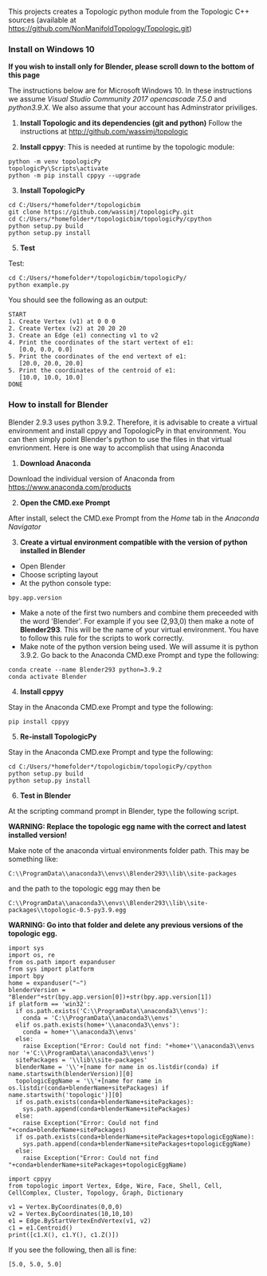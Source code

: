 This projects creates a Topologic python module from the Topologic C++ sources (available at https://github.com/NonManifoldTopology/Topologic.git)

### Install on Windows 10

**If you wish to install only for Blender, please scroll down to the bottom of this page**

The instructions below are for Microsoft Windows 10. In these instructions we assume *Visual Studio Community 2017* *opencascade 7.5.0* and *python3.9.X*. We also assume that your account has Adminstrator priviliges.

1. **Install Topologic and its dependencies (git and python)**
Follow the instructions at http://github.com/wassimj/topologic

2. **Install cppyy**: This is needed at runtime by the topologic module:

```
python -m venv topologicPy
topologicPy\Scripts\activate
python -m pip install cppyy --upgrade
```

3. **Install TopologicPy**

```
cd C:/Users/*homefolder*/topologicbim
git clone https://github.com/wassimj/topologicPy.git
cd C:/Users/*homefolder*/topologicbim/topologicPy/cpython
python setup.py build
python setup.py install
```

5. **Test**

Test:
```
cd C:/Users/*homefolder*/topologicbim/topologicPy/
python example.py
```
You should see the following as an output:
```
START
1. Create Vertex (v1) at 0 0 0
2. Create Vertex (v2) at 20 20 20
3. Create an Edge (e1) connecting v1 to v2
4. Print the coordinates of the start vertext of e1:
   [0.0, 0.0, 0.0]
5. Print the coordinates of the end vertext of e1:
   [20.0, 20.0, 20.0]
5. Print the coordinates of the centroid of e1:
   [10.0, 10.0, 10.0]
DONE
```
### How to install for Blender

Blender 2.9.3 uses python 3.9.2. Therefore, it is advisable to create a virtual environment and install cppyy and TopologicPy in that environment. You can then simply point Blender's python to use the files in that virtual envrionment. Here is one way to accomplish that using Anaconda

1. **Download Anaconda** 

Download the individual version of Anaconda from https://www.anaconda.com/products

2. **Open the CMD.exe Prompt**

After install, select the CMD.exe Prompt from the *Home* tab in the *Anaconda Navigator*

3. **Create a virtual environment compatible with the version of python installed in Blender**

* Open Blender
* Choose scripting layout
* At the python console type:
```
bpy.app.version
```
* Make a note of the first two numbers and combine them preceeded with the word 'Blender'. For example if you see (2,93,0) then make a note of **Blender293**. This will be the name of your virtual environment. You have to follow this rule for the scripts to work correctly.
* Make note of the python version being used. We will assume it is python 3.9.2. Go back to the Anaconda CMD.exe Prompt and type the following:

```
conda create --name Blender293 python=3.9.2
conda activate Blender
```

4. **Install cppyy**

Stay in the Anaconda CMD.exe Prompt and type the following:

```
pip install cppyy
```

5. **Re-install TopologicPy**

Stay in the Anaconda CMD.exe Prompt and type the following:

```
cd C:/Users/*homefolder*/topologicbim/topologicPy/cpython
python setup.py build
python setup.py install
```
6. **Test in Blender**

At the scripting command prompt in Blender, type the following script.

**WARNING: Replace the topologic egg name with the correct and latest installed version!**

Make note of the anaconda virtual environments folder path. This may be something like:

```
C:\\ProgramData\\anaconda3\\envs\\Blender293\\lib\\site-packages
```
and the path to the topologic egg may then be
```
C:\\ProgramData\\anaconda3\\envs\\Blender293\\lib\\site-packages\\topologic-0.5-py3.9.egg
```
**WARNING: Go into that folder and delete any previous versions of the topologic egg.**
```
import sys
import os, re
from os.path import expanduser
from sys import platform
import bpy
home = expanduser("~")
blenderVersion =  "Blender"+str(bpy.app.version[0])+str(bpy.app.version[1])
if platform == 'win32':
  if os.path.exists('C:\\ProgramData\\anaconda3\\envs'):
    conda = 'C:\\ProgramData\\anaconda3\\envs'
  elif os.path.exists(home+'\\anaconda3\\envs'):
    conda = home+'\\anaconda3\\envs'
  else:
    raise Exception("Error: Could not find: "+home+'\\anaconda3\\envs nor '+'C:\\ProgramData\\anaconda3\\envs')
  sitePackages = '\\lib\\site-packages'
  blenderName = '\\'+[name for name in os.listdir(conda) if name.startswith(blenderVersion)][0]
  topologicEggName = '\\'+[name for name in os.listdir(conda+blenderName+sitePackages) if name.startswith('topologic')][0]
  if os.path.exists(conda+blenderName+sitePackages):
    sys.path.append(conda+blenderName+sitePackages)
  else:
    raise Exception("Error: Could not find "+conda+blenderName+sitePackages)
  if os.path.exists(conda+blenderName+sitePackages+topologicEggName):
    sys.path.append(conda+blenderName+sitePackages+topologicEggName)
  else:
    raise Exception("Error: Could not find "+conda+blenderName+sitePackages+topologicEggName)

import cppyy
from topologic import Vertex, Edge, Wire, Face, Shell, Cell, CellComplex, Cluster, Topology, Graph, Dictionary

v1 = Vertex.ByCoordinates(0,0,0)
v2 = Vertex.ByCoordinates(10,10,10)
e1 = Edge.ByStartVertexEndVertex(v1, v2)
c1 = e1.Centroid()
print([c1.X(), c1.Y(), c1.Z()])
```

If you see the following, then all is fine:

```
[5.0, 5.0, 5.0]
```
